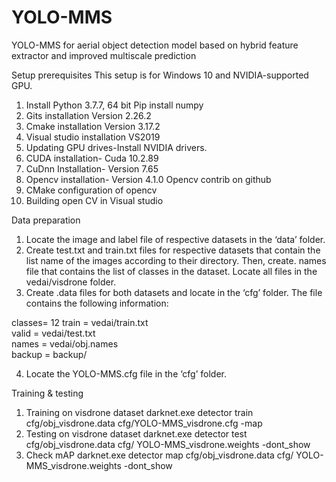 # YOLO-MMS
YOLO-MMS for aerial object detection model based on hybrid feature extractor and improved multiscale prediction

Setup prerequisites
This setup is for Windows 10 and NVIDIA-supported GPU.
1.	Install Python 3.7.7, 64 bit
Pip install numpy
2.	Gits installation Version 2.26.2
3.	Cmake installation Version 3.17.2
4.	Visual studio installation VS2019
5.	Updating GPU drives-Install NVIDIA drivers.
6.	CUDA installation- Cuda 10.2.89
7.	CuDnn Installation- Version 7.65 
8.	Opencv installation- Version 4.1.0
Opencv contrib on github
9.	CMake configuration of opencv
10.	Building open CV in Visual studio

Data preparation
1.	Locate the image and label file of respective datasets in the ‘data’ folder.
2.	Create test.txt and train.txt files for respective datasets that contain the list name of the images according to their directory. Then, create. names file that contains the list of classes in the dataset. Locate all files in the vedai/visdrone folder.
3.	Create .data files for both datasets and locate in the ‘cfg’ folder. The file contains the following information:

classes= 12
train  = vedai/train.txt  
valid  = vedai/test.txt  
names = vedai/obj.names  
backup = backup/

4.	Locate the YOLO-MMS.cfg file in the ‘cfg’ folder.

Training & testing
1.	Training on visdrone dataset
darknet.exe detector train cfg/obj_visdrone.data cfg/YOLO-MMS_visdrone.cfg -map
2.	Testing on visdrone dataset
darknet.exe detector test cfg/obj_visdrone.data cfg/ YOLO-MMS_visdrone.weights -dont_show
3.	Check mAP
darknet.exe detector map cfg/obj_visdrone.data cfg/ YOLO-MMS_visdrone.weights -dont_show
